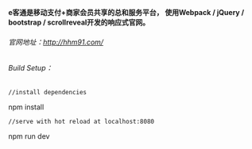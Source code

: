 **e客通是移动支付+商家会员共享的总和服务平台，
使用Webpack / jQuery / bootstrap / scrollreveal开发的响应式官网。**

###### 官网地址：http://hhm91.com/

###### Build Setup：

    //install dependencies

npm install

    //serve with hot reload at localhost:8080

npm run dev
